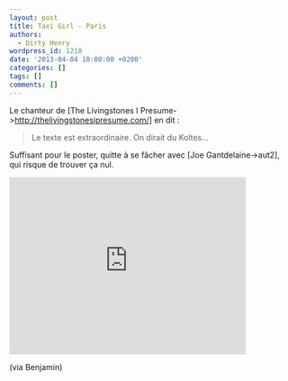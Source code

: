 ```yaml
---
layout: post
title: Taxi Girl - Paris
authors:
  - Dirty Henry
wordpress_id: 1210
date: '2013-04-04 10:00:00 +0200'
categories: []
tags: []
comments: []
---
```

Le chanteur de [The Livingstones I Presume->http://thelivingstonesipresume.com/] en dit : 

<blockquote>Le texte est extraordinaire. On dirait du Koltes...</blockquote>

Suffisant pour le poster, quitte à se fâcher avec [Joe Gantdelaine->aut2], qui risque de trouver ça nul.

<iframe width="420" height="315" src="http://www.youtube.com/embed/b_KBnY-2F4Y" frameborder="0" allowfullscreen></iframe>

(via Benjamin)
